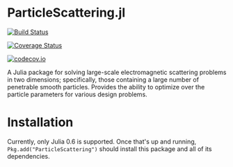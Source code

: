 # ParticleScattering.jl

[![Build Status](https://travis-ci.org/bblankrot/ParticleScattering.jl.svg?branch=master)](https://travis-ci.org/bblankrot/ParticleScattering.jl)

[![Coverage Status](https://coveralls.io/repos/bblankrot/ParticleScattering.jl/badge.svg?branch=master&service=github)](https://coveralls.io/github/bblankrot/ParticleScattering.jl?branch=master)

[![codecov.io](http://codecov.io/github/bblankrot/ParticleScattering.jl/coverage.svg?branch=master)](http://codecov.io/github/bblankrot/ParticleScattering.jl?branch=master)

A Julia package for solving large-scale electromagnetic
scattering problems in two dimensions; specifically,
those containing a large number of penetrable smooth
particles. Provides the ability to optimize over the
particle parameters for various design problems.

# Installation

Currently, only Julia 0.6 is supported. Once that's up and running,
`Pkg.add("ParticleScattering")` should install this package and all of its
dependencies.
